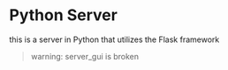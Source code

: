 # Python Server

this is a server in Python that utilizes the Flask framework

> warning: server_gui is broken